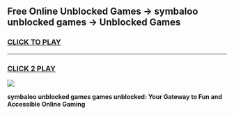
## Free Online Unblocked Games → symbaloo unblocked games → Unblocked Games
<h3>
<a href="https://premium.freeplayer.one?title=symbaloo_unblocked_games&ref=21F">CLICK TO PLAY</a></h3>
<hr>

<h3>
<a href="https://premium.freeplayer.one?title=symbaloo_unblocked_games&ref=21F">CLICK 2 PLAY</a>
  
</h3>

<a href="https://premium.freeplayer.one?title=symbaloo_unblocked_games&ref=21F/"><img src="https://clearcache.store/games.png"></a>


**symbaloo unblocked games games unblocked: Your Gateway to Fun and Accessible Online Gaming**
